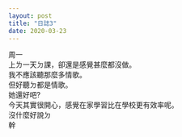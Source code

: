 ```yaml
---
layout: post
title: "日誌3"
date: 2020-03-23
---
```

周一 <br/>
上ㄌ一天ㄉ課，卻還是感覺甚麼都沒做。<br/>
我不應該聽那麼多情歌。<br/>
但好聽ㄉ都是情歌。<br/>
她還好吧?<br/>
今天其實很開心，感覺在家學習比在學校更有效率呢。<br/>
沒什麼好說ㄉ<br/>
幹<br/>

